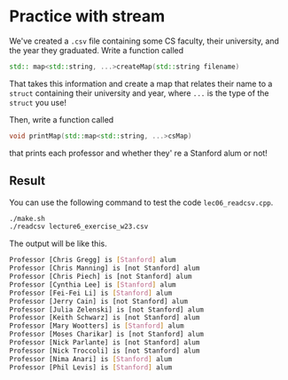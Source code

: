 # Practice with stream

We've created a `.csv` file containing some CS faculty, their university, and the year they graduated. Write a function called

```c++
std:: map<std::string, ...>createMap(std::string filename)
```

That takes this information and create a map that relates their name to a `struct` containing their university and year, where `...` is the type of the `struct` you use!

Then, write a function called

```c++
void printMap(std::map<std::string, ...>csMap)
```

that prints each professor and whether they' re a Stanford alum or not!

## Result

You can use the following command to test the code `lec06_readcsv.cpp`.

```bash
./make.sh
./readcsv lecture6_exercise_w23.csv
```

The output will be like this.

```bash
Professor [Chris Gregg] is [Stanford] alum
Professor [Chris Manning] is [not Stanford] alum
Professor [Chris Piech] is [not Stanford] alum
Professor [Cynthia Lee] is [Stanford] alum
Professor [Fei-Fei Li] is [Stanford] alum
Professor [Jerry Cain] is [not Stanford] alum
Professor [Julia Zelenski] is [not Stanford] alum
Professor [Keith Schwarz] is [not Stanford] alum
Professor [Mary Wootters] is [Stanford] alum
Professor [Moses Charikar] is [not Stanford] alum
Professor [Nick Parlante] is [not Stanford] alum
Professor [Nick Troccoli] is [not Stanford] alum
Professor [Nima Anari] is [Stanford] alum
Professor [Phil Levis] is [Stanford] alum
```
